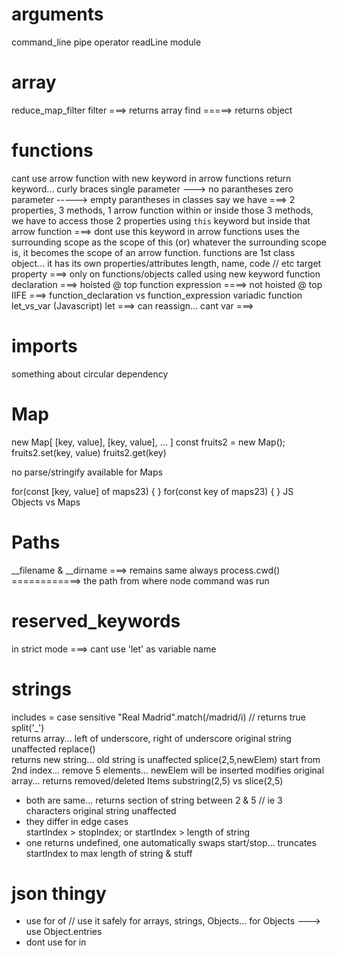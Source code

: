 # arguments
command_line
pipe operator
readLine module

# array
reduce_map_filter
filter ===> returns array
find =====> returns object

# functions
cant use arrow function with new keyword
in arrow functions
    return keyword... curly braces
    single parameter ---> no parantheses 
    zero parameter -----> empty parantheses
in classes
    say we have ===> 2 properties, 3 methods, 1 arrow function
    within or inside those 3 methods, we have to access those 2 properties using `this` keyword
    but inside that arrow function ===> dont use this keyword
in arrow functions
    uses the surrounding scope as the scope of this
    (or) whatever the surrounding scope is, it becomes the scope of an arrow function.
functions are 1st class object... it has its own properties/attributes
    length, name, code      // etc
target property ===> only on functions/objects called using new keyword
function declaration ===> hoisted @ top
function expression ====> not hoisted @ top
IIFE ===> function_declaration vs function_expression
variadic function
let_vs_var (Javascript)
    let ===> can reassign... cant 
    var ===> 

# imports
something about circular dependency


# Map
new Map[
    [key, value],
    [key, value],
    ...
]
const fruits2 = new Map();                  fruits2.set(key, value)             fruits2.get(key)

no parse/stringify available for Maps

for(const [key, value] of maps23) { }
for(const key of maps23) { }
JS Objects vs Maps


# Paths
__filename & __dirname ===> remains same always
process.cwd() ============> the path from where node command was run


# reserved_keywords
in strict mode ===> cant use 'let' as variable name


# strings
includes = case sensitive
"Real Madrid".match(/madrid/i)          // returns true
split('_')                                 
    returns array... left of underscore, right of underscore
    original string unaffected
replace()                               
    returns new string... 
    old string is unaffected
splice(2,5,newElem)
    start from 2nd index... remove 5 elements... newElem will be inserted
    modifies original array... returns removed/deleted Items
substring(2,5) vs slice(2,5)
- both are same... 
    returns section of string between 2 & 5                      // ie 3 characters
    original string unaffected
- they differ in edge cases         
    startIndex > stopIndex; or 
    startIndex > length of string
- one returns undefined, one automatically swaps start/stop... truncates startIndex to max length of string & stuff


# json thingy
- use for of            // use it safely for arrays, strings, Objects... 
                            for Objects ---> use Object.entries
- dont use for in